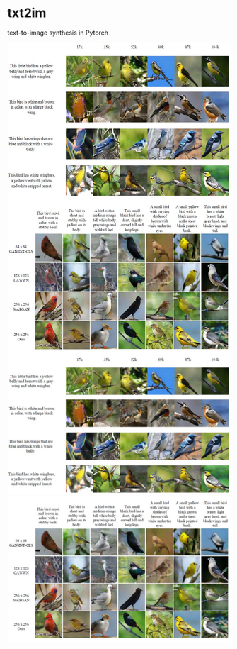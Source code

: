 # txt2im
text-to-image synthesis in Pytorch

<img src="images_on_iters.jpg" width="600px" height="350px"/>

<img src="images_vs_othermethods.jpg" width="600px" height="350px"/>

<img src="images_on_iters.jpg"/>

<img src="images_vs_othermethods.jpg"/>
